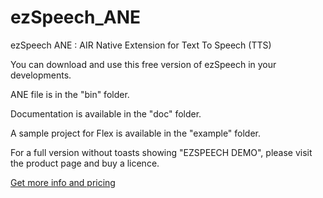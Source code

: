 # ezSpeech_ANE
ezSpeech ANE : AIR Native Extension for Text To Speech (TTS)

You can download and use this free version of ezSpeech in your developments.

ANE file is in the "bin" folder.

Documentation is available in the "doc" folder.

A sample project for Flex is available in the "example" folder.

For a full version without toasts showing "EZSPEECH DEMO", please visit the product page and buy a licence.

<a href="http://fabricemontfort.com/product/ezspeech-ane-air-native-extension/">Get more info and pricing</a>

